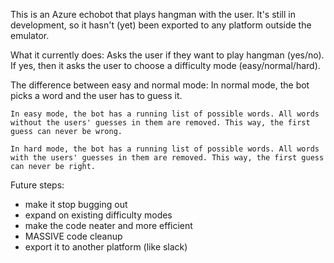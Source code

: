 This is an Azure echobot that plays hangman with the user. It's still in development, so it hasn't (yet) been exported to any platform
outside the emulator.

What it currently does:
Asks the user if they want to play hangman (yes/no). If yes, then it asks the user to choose a difficulty mode (easy/normal/hard).


The difference between easy and normal mode:
    In normal mode, the bot picks a word and the user has to guess it.

    In easy mode, the bot has a running list of possible words. All words without the users' guesses in them are removed. This way, the first guess can never be wrong.

    In hard mode, the bot has a running list of possible words. All words with the users' guesses in them are removed. This way, the first guess can never be right.

Future steps: 
- make it stop bugging out
- expand on existing difficulty modes
- make the code neater and more efficient
- MASSIVE code cleanup
- export it to another platform (like slack)

